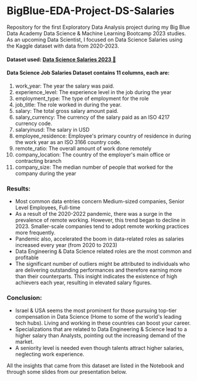 # BigBlue-EDA-Project-DS-Salaries
Repository for the first Exploratory Data Analysis project during my Big Blue Data Academy Data Science & Machine Learning Bootcamp 2023 studies.
As an upcoming Data Scientist, I focused on Data Science Salaries using the Kaggle dataset with data from 2020-2023.

#### Dataset used: [Data Science Salaries 2023 💸](https://www.kaggle.com/datasets/arnabchaki/data-science-salaries-2023)
#### Data Science Job Salaries Dataset contains 11 columns, each are:

1. work_year: The year the salary was paid.
2. experience_level: The experience level in the job during the year
3. employment_type: The type of employment for the role
4. job_title: The role worked in during the year.
5. salary: The total gross salary amount paid.
6. salary_currency: The currency of the salary paid as an ISO 4217 currency code.
7. salaryinusd: The salary in USD
8. employee_residence: Employee's primary country of residence in during the work year as an ISO 3166 country code.
9. remote_ratio: The overall amount of work done remotely
10. company_location: The country of the employer's main office or contracting branch
11. company_size: The median number of people that worked for the company during the year



### Results:
- Most common data entries concern Medium-sized companies, Senior Level Employees, Full-time
- As a result of the 2020-2022 pandemic, there was a surge in the prevalence of remote working. However, this trend began to decline in 2023. Smaller-scale companies tend to adopt remote working practices more frequently.
- Pandemic also, accelerated the boom in data-related roles as salaries increased every year (from 2020 to 2023)
- Data Engineering & Data Science related roles are the most common and profitable 
- The significant number of outliers might be attributed to individuals who are delivering outstanding performances and therefore earning more than their counterparts. This insight indicates the existence of high achievers each year, resulting in elevated salary figures.

### Conclusion:
- Israel & USA seems the most prominent for those pursuing top-tier compensation in Data Science (Home to some of the world's leading tech hubs). Living and working in these countries can boost your career.
- Specializations that are related to Data Engineering & Science lead to a higher salary than Analysts, pointing out the increasing demand of the market.
- A seniority level is needed even though talents attract higher salaries, neglecting work experience. 
  
All the insights that came from this dataset are listed in the Notebook and through some slides from our presentation below.
